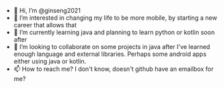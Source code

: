 - 👋 Hi, I’m @ginseng2021
- 👀 I’m interested in changing my life to be more mobile, by starting a new career that allows that
- 🌱 I’m currently learning java and planning to learn python or kotlin soon after
- 💞️ I’m looking to collaborate on some projects in java after I've learned enough language and external libraries.  Perhaps some android apps either using java or kotlin.
- 📫 How to reach me?  I don't know, doesn't github have an emailbox for me?

<!---
ginseng2021/ginseng2021 is a ✨ special ✨ repository because its `README.md` (this file) appears on your GitHub profile.
You can click the Preview link to take a look at your changes.
--->
